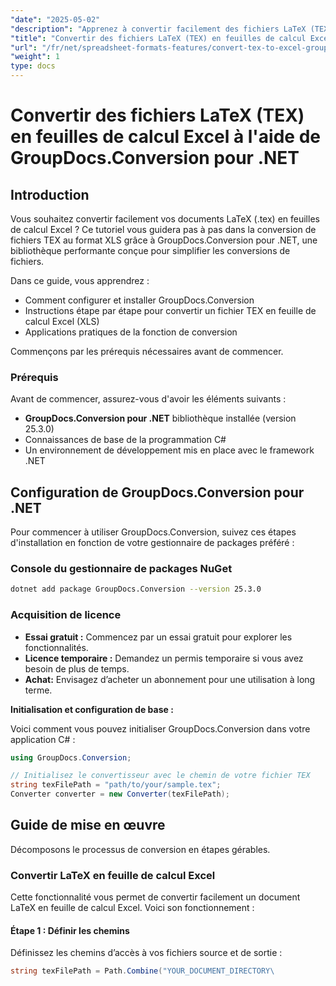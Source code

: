 ```yaml
---
"date": "2025-05-02"
"description": "Apprenez à convertir facilement des fichiers LaTeX (TEX) en feuilles de calcul Excel avec GroupDocs.Conversion pour .NET. Suivez notre guide étape par étape conçu pour les développeurs."
"title": "Convertir des fichiers LaTeX (TEX) en feuilles de calcul Excel à l'aide de GroupDocs.Conversion pour .NET"
"url": "/fr/net/spreadsheet-formats-features/convert-tex-to-excel-groupdocs-conversion-net/"
"weight": 1
type: docs
---
```

# Convertir des fichiers LaTeX (TEX) en feuilles de calcul Excel à l'aide de GroupDocs.Conversion pour .NET

## Introduction

Vous souhaitez convertir facilement vos documents LaTeX (.tex) en feuilles de calcul Excel ? Ce tutoriel vous guidera pas à pas dans la conversion de fichiers TEX au format XLS grâce à GroupDocs.Conversion pour .NET, une bibliothèque performante conçue pour simplifier les conversions de fichiers.

Dans ce guide, vous apprendrez :
- Comment configurer et installer GroupDocs.Conversion
- Instructions étape par étape pour convertir un fichier TEX en feuille de calcul Excel (XLS)
- Applications pratiques de la fonction de conversion

Commençons par les prérequis nécessaires avant de commencer.

### Prérequis

Avant de commencer, assurez-vous d'avoir les éléments suivants :

- **GroupDocs.Conversion pour .NET** bibliothèque installée (version 25.3.0)
- Connaissances de base de la programmation C#
- Un environnement de développement mis en place avec le framework .NET

## Configuration de GroupDocs.Conversion pour .NET

Pour commencer à utiliser GroupDocs.Conversion, suivez ces étapes d'installation en fonction de votre gestionnaire de packages préféré :

### Console du gestionnaire de packages NuGet

```bash
dotnet add package GroupDocs.Conversion --version 25.3.0
```

### Acquisition de licence

- **Essai gratuit :** Commencez par un essai gratuit pour explorer les fonctionnalités.
- **Licence temporaire :** Demandez un permis temporaire si vous avez besoin de plus de temps.
- **Achat:** Envisagez d’acheter un abonnement pour une utilisation à long terme.

**Initialisation et configuration de base :**

Voici comment vous pouvez initialiser GroupDocs.Conversion dans votre application C# :

```csharp
using GroupDocs.Conversion;

// Initialisez le convertisseur avec le chemin de votre fichier TEX
string texFilePath = "path/to/your/sample.tex";
Converter converter = new Converter(texFilePath);
```

## Guide de mise en œuvre

Décomposons le processus de conversion en étapes gérables.

### Convertir LaTeX en feuille de calcul Excel

Cette fonctionnalité vous permet de convertir facilement un document LaTeX en feuille de calcul Excel. Voici son fonctionnement :

#### Étape 1 : Définir les chemins

Définissez les chemins d’accès à vos fichiers source et de sortie :

```csharp
string texFilePath = Path.Combine("YOUR_DOCUMENT_DIRECTORY\